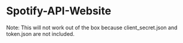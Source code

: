 # Spotify-API-Website
Note: This will not work out of the box because client_secret.json and token.json are not included.

